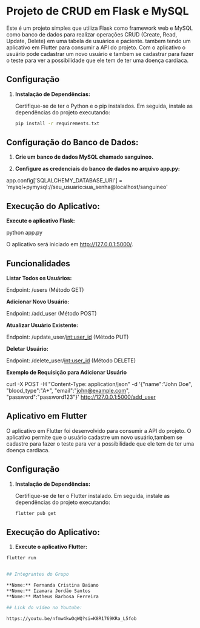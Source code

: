 # Projeto de CRUD em Flask e MySQL

Este é um projeto simples que utiliza Flask como framework web e MySQL como banco de dados para realizar operações CRUD (Create, Read, Update, Delete) em uma tabela de usuários e paciente.
tambem tendo um aplicativo em Flutter para consumir a API do projeto.
Com o aplicativo o usuário pode cadastrar um novo usuário e tambem se cadastrar para fazer o teste para ver a possibilidade que ele tem de ter uma doença cardiaca.

## Configuração

1. **Instalação de Dependências:**

   Certifique-se de ter o Python e o pip instalados. Em seguida, instale as dependências do projeto executando:

   ```bash
   pip install -r requirements.txt

## Configuração do Banco de Dados:

1. **Crie um banco de dados MySQL chamado sanguineo.**

2. **Configure as credenciais do banco de dados no arquivo app.py:**

app.config['SQLALCHEMY_DATABASE_URI'] = 'mysql+pymysql://seu_usuario:sua_senha@localhost/sanguineo'


## Execução do Aplicativo:

**Execute o aplicativo Flask:**

  python app.py

O aplicativo será iniciado em http://127.0.0.1:5000/.

## Funcionalidades
**Listar Todos os Usuários:**

Endpoint: /users (Método GET)

**Adicionar Novo Usuário:**

Endpoint: /add_user (Método POST)

**Atualizar Usuário Existente:**

Endpoint: /update_user/<int:user_id> (Método PUT)

**Deletar Usuário:**

Endpoint: /delete_user/<int:user_id> (Método DELETE)

**Exemplo de Requisição para Adicionar Usuário**

curl -X POST -H "Content-Type: application/json" -d '{"name":"John Doe", "blood_type":"A+", "email":"john@example.com", "password":"password123"}' http://127.0.0.1:5000/add_user


## Aplicativo em Flutter

O aplicativo em Flutter foi desenvolvido para consumir a API do projeto. O aplicativo permite que o usuário cadastre um novo usuário,tambem se cadastre para fazer o teste para ver a possibilidade que ele tem de ter uma doença cardiaca.

## Configuração

1. **Instalação de Dependências:**

   Certifique-se de ter o Flutter instalado. Em seguida, instale as dependências do projeto executando:

   ```bash
   flutter pub get

## Execução do Aplicativo:

1. **Execute o aplicativo Flutter:**
  ```bash 
  flutter run


## Integrantes do Grupo 

**Nome:** Fernanda Cristina Baiano
**Nome:** Izamara Jordão Santos
**Nome:** Matheus Barbosa Ferreira

## Link do vídeo no Youtube:

https://youtu.be/nfmw4kwOqWQ?si=K8R1769KRa_L5fob

